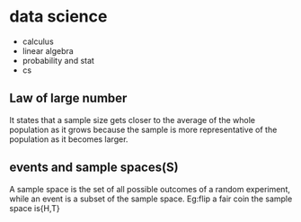 # data science
* calculus
* linear algebra
* probability and stat
* cs
## Law of large number
   It states that a sample size gets closer to the average of the whole population as it grows because the sample is more representative of the population as it becomes larger.
## events and sample spaces(S)
   A sample space is the set of all possible outcomes of a random experiment, while an event is a subset of the sample space.
     Eg:flip a fair coin the sample space is{H,T}
   
